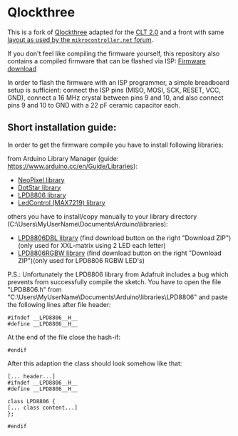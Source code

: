 # Qlockthree

This is a fork of [Qlockthree](https://github.com/bracci/Qlockthree) adapted for the [CLT 2.0](http://www.leuchtbildshop.net/epages/64015097.sf/de_DE/?ObjectPath=/Shops/64015097/Products/CLT2-RL/SubProducts/CLT2-RL-01) and a front with same [layout as used by the `mikrocontroller.net` forum](https://www.mikrocontroller.net/articles/Datei:Wordclock-frontplatte-v2.png).

If you don't feel like compiling the firmware yourself, this repository also contains a compiled firmware that can be flashed via ISP: [Firmware download](Qlockthree.hex)

In order to flash the firmware with an ISP programmer, a simple breadboard setup is sufficient: connect the ISP pins (MISO, MOSI, SCK, RESET, VCC, GND), connect a 16 MHz crystal between pins 9 and 10, and also connect pins 9 and 10 to GND with a 22 pF ceramic capacitor each.


## Short installation guide:

In order to get the firmware compile you have to install following libraries:

from Arduino Library Manager (guide: https://www.arduino.cc/en/Guide/Libraries):
* [NeoPixel library](https://github.com/adafruit/Adafruit_NeoPixel)
* [DotStar library](https://github.com/adafruit/Adafruit_DotStar)
* [LPD8806 library](https://github.com/adafruit/LPD8806)
* [LedControl (MAX7219) library](https://github.com/wayoda/LedControl)

others you have to install/copy manually to your library directory (C:\Users\MyUserName\Documents\Arduino\libraries\):
* [LPD8806DBL library](https://github.com/bracci/LPD8806DBL) (find download button on the right "Download ZIP")(only used for XXL-matrix using 2 LED each letter)
* [LPD8806RGBW library](https://github.com/bracci/LPD8806RGBW) (find download button on the right "Download ZIP")(only used for LPD8806 RGBW LED's)

P.S.: Unfortunately the LPD8806 library from Adafruit includes a bug which prevents from successfully compile the sketch.
You have to open the file "LPD8806.h" from "C:\Users\MyUserName\Documents\Arduino\libraries\LPD8806" and paste the following lines after file header:

```
#ifndef __LPD8806__H__
#define __LPD8806__H__
```

At the end of the file close the hash-if:
```
#endif
```

After this adaption the class should look somehow like that:
```
[... header...]
#ifndef __LPD8806__H__
#define __LPD8806__H__

class LPD8806 {
[... class content...]
};

#endif
```
